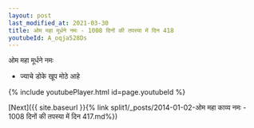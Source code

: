 ```yaml
---
layout: post
last_modified_at: 2021-03-30
title: ओम महा मूर्धने नमः - 1008 दिनों की तपस्या में दिन 418
youtubeId: A_oqja528Ds
---
```

 
 
 ओम महा मूर्धने नमः  
 
 -  ज्याचे डोके खूप मोठे आहे 
 
  
 
  
 
 
 
 
 
 


{% include youtubePlayer.html id=page.youtubeId %}
 
[Next]({{ site.baseurl }}{% link  split1/_posts/2014-01-02-ओम महा काव्य नमः - 1008 दिनों की तपस्या में दिन 417.md%})
 
